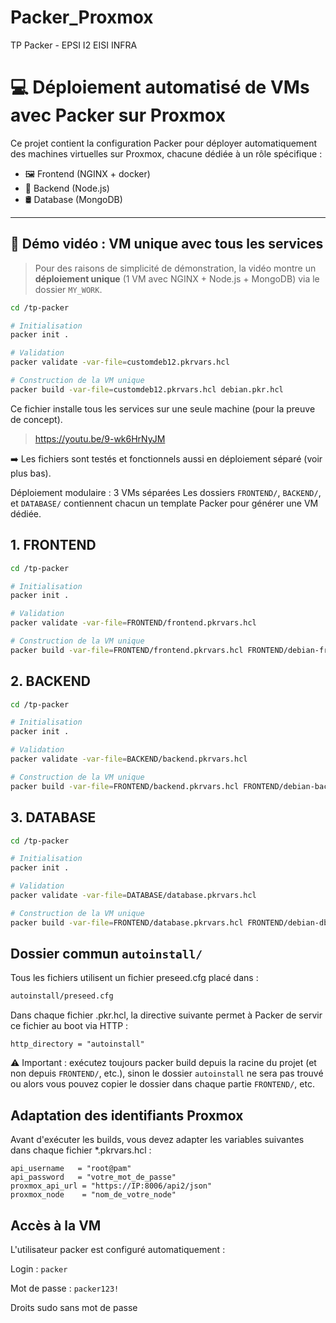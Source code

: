 # Packer_Proxmox
TP Packer - EPSI I2 EISI INFRA
# 💻 Déploiement automatisé de VMs avec Packer sur Proxmox

Ce projet contient la configuration Packer pour déployer automatiquement des machines virtuelles sur Proxmox, chacune dédiée à un rôle spécifique :

- 🖼️ Frontend (NGINX + docker)
- 🔧 Backend (Node.js)
- 🛢️ Database (MongoDB)

---

## 🎥 Démo vidéo : VM unique avec tous les services

> Pour des raisons de simplicité de démonstration, la vidéo montre un **déploiement unique** (1 VM avec NGINX + Node.js + MongoDB) via le dossier `MY_WORK`. 

```bash
cd /tp-packer

# Initialisation
packer init .

# Validation
packer validate -var-file=customdeb12.pkrvars.hcl

# Construction de la VM unique
packer build -var-file=customdeb12.pkrvars.hcl debian.pkr.hcl
```
Ce fichier installe tous les services sur une seule machine (pour la preuve de concept).

> https://youtu.be/9-wk6HrNyJM

➡️ Les fichiers sont testés et fonctionnels aussi en déploiement séparé (voir plus bas).

Déploiement modulaire : 3 VMs séparées
Les dossiers `FRONTEND/`, `BACKEND/`, et `DATABASE/` contiennent chacun un template Packer pour générer une VM dédiée.
## 1. FRONTEND
```bash
cd /tp-packer

# Initialisation
packer init .

# Validation
packer validate -var-file=FRONTEND/frontend.pkrvars.hcl

# Construction de la VM unique
packer build -var-file=FRONTEND/frontend.pkrvars.hcl FRONTEND/debian-frontend.pkr.hcl
```

## 2. BACKEND
```bash
cd /tp-packer

# Initialisation
packer init .

# Validation
packer validate -var-file=BACKEND/backend.pkrvars.hcl

# Construction de la VM unique
packer build -var-file=FRONTEND/backend.pkrvars.hcl FRONTEND/debian-backend.pkr.hcl
```

## 3. DATABASE
```bash
cd /tp-packer

# Initialisation
packer init .

# Validation
packer validate -var-file=DATABASE/database.pkrvars.hcl

# Construction de la VM unique
packer build -var-file=FRONTEND/database.pkrvars.hcl FRONTEND/debian-db.pkr.hcl
```

## Dossier commun `autoinstall/`
Tous les fichiers utilisent un fichier preseed.cfg placé dans :

```bash
autoinstall/preseed.cfg
```

Dans chaque fichier .pkr.hcl, la directive suivante permet à Packer de servir ce fichier au boot via HTTP :

```hcl
http_directory = "autoinstall"
```

⚠️ Important : exécutez toujours packer build depuis la racine du projet (et non depuis `FRONTEND/`, etc.), sinon le dossier `autoinstall` ne sera pas trouvé ou alors vous pouvez copier le dossier dans chaque partie `FRONTEND/`, etc.

## Adaptation des identifiants Proxmox
Avant d'exécuter les builds, vous devez adapter les variables suivantes dans chaque fichier *.pkrvars.hcl :
```hcl
api_username   = "root@pam"
api_password   = "votre_mot_de_passe"
proxmox_api_url = "https://IP:8006/api2/json"
proxmox_node    = "nom_de_votre_node"
```

## Accès à la VM
L'utilisateur packer est configuré automatiquement :

Login : `packer`

Mot de passe : `packer123!`

Droits sudo sans mot de passe
